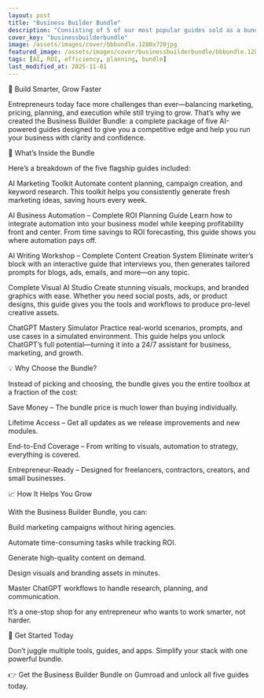 ```yaml
---
layout: post
title: "Business Builder Bundle"
description: "Consisting of 5 of our most popular guides sold as a bundle we deliver the power of change into the hands that can do the most with them."
cover_key: "businessbuilderbundle"
image: /assets/images/cover/bbbundle.1280x720jpg
featured_image: /assets/images/cover/businessbuilderbundle/bbbundle.1280x720.jpg
tags: [AI, ROI, efficiency, planning, bundle]
last_modified_at: 2025-11-01
---
```


🚀 Build Smarter, Grow Faster

Entrepreneurs today face more challenges than ever—balancing marketing, pricing, planning, and execution while still trying to grow. That’s why we created the Business Builder Bundle: a complete package of five AI-powered guides designed to give you a competitive edge and help you run your business with clarity and confidence.

🎯 What’s Inside the Bundle

Here’s a breakdown of the five flagship guides included:

AI Marketing Toolkit
Automate content planning, campaign creation, and keyword research. This toolkit helps you consistently generate fresh marketing ideas, saving hours every week.

AI Business Automation – Complete ROI Planning Guide
Learn how to integrate automation into your business model while keeping profitability front and center. From time savings to ROI forecasting, this guide shows you where automation pays off.

AI Writing Workshop – Complete Content Creation System
Eliminate writer’s block with an interactive guide that interviews you, then generates tailored prompts for blogs, ads, emails, and more—on any topic.

Complete Visual AI Studio
Create stunning visuals, mockups, and branded graphics with ease. Whether you need social posts, ads, or product designs, this guide gives you the tools and workflows to produce pro-level creative assets.

ChatGPT Mastery Simulator
Practice real-world scenarios, prompts, and use cases in a simulated environment. This guide helps you unlock ChatGPT’s full potential—turning it into a 24/7 assistant for business, marketing, and growth.

💡 Why Choose the Bundle?

Instead of picking and choosing, the bundle gives you the entire toolbox at a fraction of the cost:

Save Money – The bundle price is much lower than buying individually.

Lifetime Access – Get all updates as we release improvements and new modules.

End-to-End Coverage – From writing to visuals, automation to strategy, everything is covered.

Entrepreneur-Ready – Designed for freelancers, contractors, creators, and small businesses.

📈 How It Helps You Grow

With the Business Builder Bundle, you can:

Build marketing campaigns without hiring agencies.

Automate time-consuming tasks while tracking ROI.

Generate high-quality content on demand.

Design visuals and branding assets in minutes.

Master ChatGPT workflows to handle research, planning, and communication.

It’s a one-stop shop for any entrepreneur who wants to work smarter, not harder.

🔗 Get Started Today

Don’t juggle multiple tools, guides, and apps. Simplify your stack with one powerful bundle.

👉 Get the Business Builder Bundle on Gumroad
 and unlock all five guides today.
